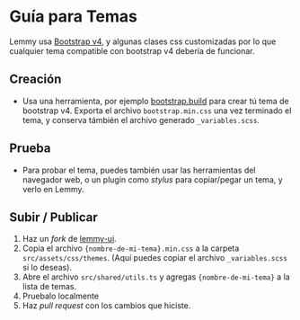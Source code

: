 # Guía para Temas

Lemmy usa [Bootstrap v4](https://getbootstrap.com/), y algunas clases css customizadas por lo que cualquier tema compatible con bootstrap v4 debería de funcionar.

## Creación

- Usa una herramienta, por ejemplo [bootstrap.build](https://bootstrap.build/) para crear tú tema de bootstrap v4. Exporta el archivo `bootstrap.min.css` una vez terminado el tema, y conserva támbién el archivo generado `_variables.scss`.

## Prueba

- Para probar el tema, puedes también usar las herramientas del navegador web, o un plugin como *stylus* para copiar/pegar un tema, y verlo en Lemmy.

## Subir / Publicar

1. Haz un *fork* de [lemmy-ui](https://github.com/LemmyNet/lemmy-ui).
1. Copia el archivo `{nombre-de-mi-tema}.min.css` a la carpeta `src/assets/css/themes`. (Aquí puedes copiar el archivo `_variables.scss` si lo deseas).
1. Abre el archivo `src/shared/utils.ts` y agregas `{nombre-de-mi-tema}` a la lista de temas.
1. Pruebalo localmente
1. Haz *pull request* con los cambios que hiciste.
